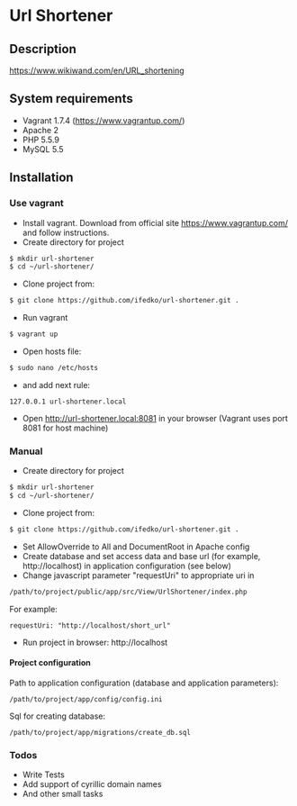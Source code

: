 # Url Shortener

## Description
https://www.wikiwand.com/en/URL_shortening

## System requirements
  - Vagrant 1.7.4 (https://www.vagrantup.com/)
  - Apache 2
  - PHP 5.5.9
  - MySQL 5.5
  
## Installation

### Use vagrant
 - Install vagrant. Download from official site https://www.vagrantup.com/ and follow instructions.
 - Create directory for project
```sh
$ mkdir url-shortener
$ cd ~/url-shortener/
```
 - Clone project from: 
```sh
$ git clone https://github.com/ifedko/url-shortener.git .
```
 - Run vagrant
```sh
$ vagrant up
```
 - Open hosts file:
```sh
$ sudo nano /etc/hosts
```
 - and add next rule:
```
127.0.0.1 url-shortener.local
```
 - Open http://url-shortener.local:8081 in your browser (Vagrant uses port 8081 for host machine)

### Manual

 - Create directory for project
 ```sh
 $ mkdir url-shortener
 $ cd ~/url-shortener/
 ```
  - Clone project from:
 ```sh
 $ git clone https://github.com/ifedko/url-shortener.git .
 ```
 - Set AllowOverride to All and DocumentRoot in Apache config
 - Create database and set access data and base url (for example, http://localhost) in application configuration (see below)
 - Change javascript parameter "requestUri" to appropriate uri in
 ```sh
 /path/to/project/public/app/src/View/UrlShortener/index.php
 ```

 For example:
 ```
 requestUri: "http://localhost/short_url"
 ```
 - Run project in browser: http://localhost

#### Project configuration

Path to application configuration (database and application parameters):
```
/path/to/project/app/config/config.ini
```

Sql for creating database:
```
/path/to/project/app/migrations/create_db.sql
```

### Todos

 - Write Tests
 - Add support of cyrillic domain names
 - And other small tasks

